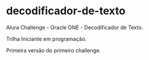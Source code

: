 # decodificador-de-texto
Alura Challenge - Oracle ONE - Decodificador de Texto.

Trilha Iniciante em programação.

Primeira versão do primeiro challenge. 
